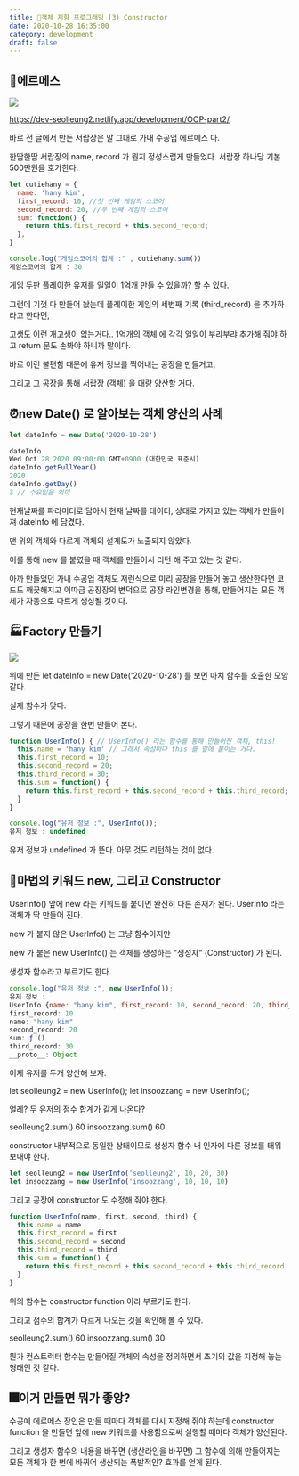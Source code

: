 ```yaml
---
title: 🍎객체 지향 프로그래밍 (3) Constructor
date: 2020-10-28 16:35:00
category: development
draft: false
---
```


## 👜에르메스

![](https://i.pinimg.com/originals/ef/64/64/ef6464f445aef48160b2f713e6888156.jpg)

https://dev-seolleung2.netlify.app/development/OOP-part2/

바로 전 글에서 만든 서랍장은 말 그대로 가내 수공업 에르메스 다.

한땀한땀 서랍장의 name, record 가 뭔지 정성스럽게 만들었다. 서랍장 하나당 기본 500만원을 호가한다.

```js
let cutiehany = {
  name: 'hany kim',
  first_record: 10, //첫 번째 게임의 스코어
  second_record: 20, //두 번째 게임의 스코어
  sum: function() {
    return this.first_record + this.second_record;
  },
}

console.log("게임스코어의 합계 :" , cutiehany.sum())
게임스코어의 합계 : 30
```

게임 두판 플레이한 유저를 일일이 1억개 만들 수 있을까? 할 수 있다.

그런데 기껏 다 만들어 놨는데 플레이한 게임의 세번째 기록 (third_record) 을 추가하라고 한다면,

고생도 이런 개고생이 없는거다.. 1억개의 객체 에 각각 일일이 부랴부랴 추가해 줘야 하고 return 문도 손봐야 하니까 말이다.

바로 이런 불편함 때문에 유저 정보를 찍어내는 공장을 만들거고,

그리고 그 공장을 통해 서랍장 (객체) 을 대량 양산할 거다.

## ⏰new Date() 로 알아보는 객체 양산의 사례

```js
let dateInfo = new Date('2020-10-28')

dateInfo
Wed Oct 28 2020 09:00:00 GMT+0900 (대한민국 표준시)
dateInfo.getFullYear()
2020
dateInfo.getDay()
3 // 수요일을 의미
```

현재날짜를 파라미터로 담아서 현재 날짜를 데이터, 상태로 가지고 있는 객체가 만들어져 dateInfo 에 담겼다.

맨 위의 객체와 다르게 객체의 설계도가 노출되지 않았다.

이를 통해 new 를 붙였을 때 객체를 만들어서 리턴 해 주고 있는 것 같다.

아까 만들었던 가내 수공업 객체도 저런식으로 미리 공장을 만들어 놓고 생산한다면 코드도 깨끗해지고 이따금 공장장의 변덕으로 공장 라인변경을 통해, 만들어지는 모든 객체가 자동으로 다르게 생성될 것이다.

## 🏭Factory 만들기

![](https://img2.ruliweb.com/img/img_link7/301/300395_1.jpg)

위에 만든 let dateInfo = new Date('2020-10-28') 를 보면 마치 함수를 호출한 모양 같다.

실제 함수가 맞다.

그렇기 때문에 공장을 한번 만들어 본다.

```js
function UserInfo() { // UserInfo() 라는 함수를 통해 만들어진 객체, this!
  this.name = 'hany kim' // 그래서 속성마다 this 를 앞에 붙이는 거다.
  this.first_record = 10;
  this.second_record = 20;
  this.third_record = 30;
  this.sum = function() {
    return this.first_record + this.second_record + this.third_record;
  }
}

console.log("유저 정보 :", UserInfo());
유저 정보 : undefined
```

유저 정보가 undefined 가 뜬다. 아무 것도 리턴하는 것이 없다.

## 🎉마법의 키워드 new, 그리고 Constructor

UserInfo() 앞에 new 라는 키워드를 붙이면 완전히 다른 존재가 된다. UserInfo 라는 객체가 딱 만들어 진다.

new 가 붙지 않은 UserInfo() 는 그냥 함수이지만

new 가 붙은 new UserInfo() 는 객체를 생성하는 "생성자" (Constructor) 가 된다.

생성자 함수라고 부르기도 한다.

```js
console.log("유저 정보 :", new UserInfo());
유저 정보 :
UserInfo {name: "hany kim", first_record: 10, second_record: 20, third_record: 30, sum: ƒ}
first_record: 10
name: "hany kim"
second_record: 20
sum: ƒ ()
third_record: 30
__proto__: Object
```

이제 유저를 두개 양산해 보자.

let seolleung2 = new UserInfo();
let insoozzang = new UserInfo();

얼레? 두 유저의 점수 합계가 같게 나온다?

seolleung2.sum()
60
insoozzang.sum()
60

constructor 내부적으로 동일한 상태이므로 생성자 함수 내 인자에 다른 정보를 태워 보내야 한다.

```js
let seolleung2 = new UserInfo('seolleung2', 10, 20, 30)
let insoozzang = new UserInfo('insoozzang', 10, 10, 10)
```

그리고 공장에 constructor 도 수정해 줘야 한다.

```js
function UserInfo(name, first, second, third) {
  this.name = name
  this.first_record = first
  this.second_record = second
  this.third_record = third
  this.sum = function() {
    return this.first_record + this.second_record + this.third_record
  }
}
```

위의 함수는 constructor function 이라 부르기도 한다.

그리고 점수의 합계가 다르게 나오는 것을 확인해 볼 수 있다.

seolleung2.sum()
60
insoozzang.sum()
30

뭔가 컨스트럭터 함수는 만들어질 객체의 속성을 정의하면서 초기의 값을 지정해 놓는 형태인 것 같다.

## 🎆이거 만들면 뭐가 좋앙?

수공예 에르메스 장인은 만들 때마다 객체를 다시 지정해 줘야 하는데 constructor function 을 만들면 앞에 new 키워드를 사용함으로써 실행할 때마다 객체가 양산된다.

그리고 생성자 함수의 내용을 바꾸면 (생산라인을 바꾸면) 그 함수에 의해 만들어지는 모든 객체가 한 번에 바뀌어 생산되는 폭발적인? 효과를 얻게 된다.
